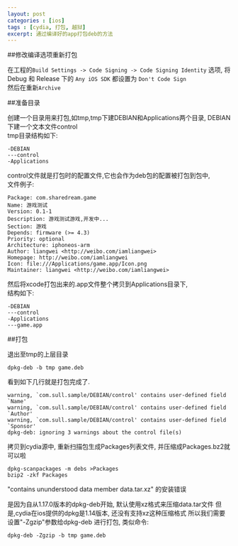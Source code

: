 ```yaml
---
layout: post
categories : [ios]
tags : [cydia, 打包, 越狱]
excerpt: 通过编译好的app打包deb的方法
---
```



##修改编译选项重新打包

在工程的`Build Settings -> Code Signing -> Code Signing Identity` 选项, 将 Debug 和 Release 下的 `Any iOS SDK` 都设置为 `Don't Code Sign`  
然后在重新`Archive`

##准备目录

创建一个目录用来打包,如tmp,tmp下建DEBIAN和Applications两个目录, DEBIAN下建一个文本文件control   
tmp目录结构如下:

    -DEBIAN
    ---control
    -Applications

control文件就是打包时的配置文件,它也会作为deb包的配置被打包到包中,   
文件例子:

    Package: com.sharedream.game
    Name: 游戏测试
    Version: 0.1-1
    Description: 游戏测试游戏,开发中...
    Section: 游戏
    Depends: firmware (>= 4.3)
    Priority: optional
    Architecture: iphoneos-arm
    Author: liangwei <http://weibo.com/iamliangwei>
    Homepage: http://weibo.com/iamliangwei
    Icon: file:///Applications/game.app/Icon.png
    Maintainer: liangwei <http://weibo.com/iamliangwei>

然后将xcode打包出来的.app文件整个拷贝到Applications目录下,   
结构如下:

    -DEBIAN
    ---control
    -Applications
    ---game.app

##打包

退出至tmp的上层目录

    dpkg-deb -b tmp game.deb

看到如下几行就是打包完成了.

    warning, `com.sull.sample/DEBIAN/control' contains user-defined field `Name'
    warning, `com.sull.sample/DEBIAN/control' contains user-defined field `Author'
    warning, `com.sull.sample/DEBIAN/control' contains user-defined field `Sponsor'
    dpkg-deb: ignoring 3 warnings about the control file(s)
    
拷贝到cydia源中, 重新扫描包生成Packages列表文件, 并压缩成Packages.bz2就可以啦

    dpkg-scanpackages -m debs >Packages
    bzip2 -zkf Packages

"contains ununderstood data member data.tar.xz" 的安装错误

是因为自从1.17.0版本的dpkg-deb开始, 默认使用xz格式来压缩data.tar文件
但是,cydia在ios提供的dpkg是1.14版本, 还没有支持xz这种压缩格式
所以我们需要设置"-Zgzip"参数给dpkg-deb 进行打包, 类似命令:

    dpkg-deb -Zgzip -b tmp game.deb
